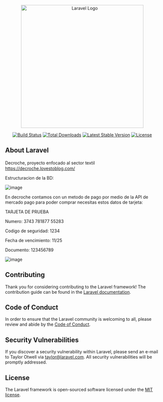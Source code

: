 <p align="center"><a href="https://laravel.com" target="_blank"><img src="https://raw.githubusercontent.com/laravel/art/master/logo-lockup/5%20SVG/2%20CMYK/1%20Full%20Color/laravel-logolockup-cmyk-red.svg" width="400" alt="Laravel Logo"></a></p>

<p align="center">
<a href="https://github.com/laravel/framework/actions"><img src="https://github.com/laravel/framework/workflows/tests/badge.svg" alt="Build Status"></a>
<a href="https://packagist.org/packages/laravel/framework"><img src="https://img.shields.io/packagist/dt/laravel/framework" alt="Total Downloads"></a>
<a href="https://packagist.org/packages/laravel/framework"><img src="https://img.shields.io/packagist/v/laravel/framework" alt="Latest Stable Version"></a>
<a href="https://packagist.org/packages/laravel/framework"><img src="https://img.shields.io/packagist/l/laravel/framework" alt="License"></a>
</p>

## About Laravel

Decroche, proyecto enfocado al sector textil ㅤㅤㅤㅤㅤㅤㅤ https://decroche.lovestoblog.com/



Estructuracion de la BD:

![image](https://github.com/chechojgb/decroche/assets/100326731/c84dae6c-ef76-4cd7-94f7-5701ea05f4e0)


En decroche contamos con un metodo de pago por medio de la API de mercado pago para poder comprar necesitas estos datos de tarjeta:

TARJETA DE PRUEBA

Numero: 3743 781877 55283

Codigo de seguridad: 1234

Fecha de vencimiento: 11/25

Documento: 123456789

![image](https://github.com/chechojgb/decroche/assets/100326731/a0694f59-8cfc-41c5-95cd-1569f9b59b68)


## Contributing

Thank you for considering contributing to the Laravel framework! The contribution guide can be found in the [Laravel documentation](https://laravel.com/docs/contributions).

## Code of Conduct

In order to ensure that the Laravel community is welcoming to all, please review and abide by the [Code of Conduct](https://laravel.com/docs/contributions#code-of-conduct).

## Security Vulnerabilities

If you discover a security vulnerability within Laravel, please send an e-mail to Taylor Otwell via [taylor@laravel.com](mailto:taylor@laravel.com). All security vulnerabilities will be promptly addressed.

## License

The Laravel framework is open-sourced software licensed under the [MIT license](https://opensource.org/licenses/MIT).
